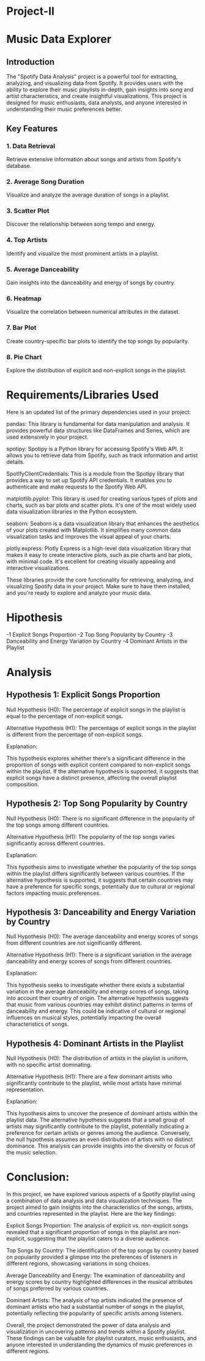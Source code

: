 # Project-II
# Music Data Explorer
## Introduction

The "Spotify Data Analysis" project is a powerful tool for extracting, analyzing, and visualizing data from Spotify. It provides users with the ability to explore their music playlists in-depth, gain insights into song and artist characteristics, and create insightful visualizations. This project is designed for music enthusiasts, data analysts, and anyone interested in understanding their music preferences better.

## Key Features
### 1. Data Retrieval
Retrieve extensive information about songs and artists from Spotify's database.
### 2. Average Song Duration
Visualize and analyze the average duration of songs in a playlist.
### 3. Scatter Plot
Discover the relationship between song tempo and energy.
### 4. Top Artists
Identify and visualize the most prominent artists in a playlist.
### 5. Average Danceability
Gain insights into the danceability and energy of songs by country.
### 6. Heatmap
Visualize the correlation between numerical attributes in the dataset.
### 7. Bar Plot
Create country-specific bar plots to identify the top songs by popularity.
### 8. Pie Chart
Explore the distribution of explicit and non-explicit songs in the playlist.

# Requirements/Libraries Used
Here is an updated list of the primary dependencies used in your project:

pandas: This library is fundamental for data manipulation and analysis. It provides powerful data structures like DataFrames and Series, which are used extensively in your project.

spotipy: Spotipy is a Python library for accessing Spotify's Web API. It allows you to retrieve data from Spotify, such as track information and artist details.

SpotifyClientCredentials: This is a module from the Spotipy library that provides a way to set up Spotify API credentials. It enables you to authenticate and make requests to the Spotify Web API.

matplotlib.pyplot: This library is used for creating various types of plots and charts, such as bar plots and scatter plots. It's one of the most widely used data visualization libraries in the Python ecosystem.

seaborn: Seaborn is a data visualization library that enhances the aesthetics of your plots created with Matplotlib. It simplifies many common data visualization tasks and improves the visual appeal of your charts.

plotly.express: Plotly Express is a high-level data visualization library that makes it easy to create interactive plots, such as pie charts and bar plots, with minimal code. It's excellent for creating visually appealing and interactive visualizations.

These libraries provide the core functionality for retrieving, analyzing, and visualizing Spotify data in your project. Make sure to have them installed, and you're ready to explore and analyze your music data.

# Hipothesis
-1 Explicit Songs Proportion
-2 Top Song Popularity by Country
-3 Danceability and Energy Variation by Country
-4 Dominant Artists in the Playlist

# Analysis
## Hypothesis 1: Explicit Songs Proportion

Null Hypothesis (H0): The percentage of explicit songs in the playlist is equal to the percentage of non-explicit songs.

Alternative Hypothesis (H1): The percentage of explicit songs in the playlist is different from the percentage of non-explicit songs.

Explanation:

This hypothesis explores whether there's a significant difference in the proportion of songs with explicit content compared to non-explicit songs within the playlist. If the alternative hypothesis is supported, it suggests that explicit songs have a distinct presence, affecting the overall playlist composition.

## Hypothesis 2: Top Song Popularity by Country

Null Hypothesis (H0): There is no significant difference in the popularity of the top songs among different countries.

Alternative Hypothesis (H1): The popularity of the top songs varies significantly across different countries.

Explanation:

This hypothesis aims to investigate whether the popularity of the top songs within the playlist differs significantly between various countries. If the alternative hypothesis is supported, it suggests that certain countries may have a preference for specific songs, potentially due to cultural or regional factors impacting music preferences.

## Hypothesis 3: Danceability and Energy Variation by Country

Null Hypothesis (H0): The average danceability and energy scores of songs from different countries are not significantly different.

Alternative Hypothesis (H1): There is a significant variation in the average danceability and energy scores of songs from different countries.

Explanation:

This hypothesis seeks to investigate whether there exists a substantial variation in the average danceability and energy scores of songs, taking into account their country of origin. The alternative hypothesis suggests that music from various countries may exhibit distinct patterns in terms of danceability and energy. This could be indicative of cultural or regional influences on musical styles, potentially impacting the overall characteristics of songs.

## Hypothesis 4: Dominant Artists in the Playlist

Null Hypothesis (H0): The distribution of artists in the playlist is uniform, with no specific artist dominating.

Alternative Hypothesis (H1): There are a few dominant artists who significantly contribute to the playlist, while most artists have minimal representation.

Explanation:

This hypothesis aims to uncover the presence of dominant artists within the playlist data. The alternative hypothesis suggests that a small group of artists may significantly contribute to the playlist, potentially indicating a preference for certain artists or genres among the audience. Conversely, the null hypothesis assumes an even distribution of artists with no distinct dominance. This analysis can provide insights into the diversity or focus of the music selection.

# Conclusion:

In this project, we have explored various aspects of a Spotify playlist using a combination of data analysis and data visualization techniques. The project aimed to gain insights into the characteristics of the songs, artists, and countries represented in the playlist. Here are the key findings:

Explicit Songs Proportion: The analysis of explicit vs. non-explicit songs revealed that a significant proportion of songs in the playlist are non-explicit, suggesting that the playlist caters to a diverse audience.

Top Songs by Country: The identification of the top songs by country based on popularity provided a glimpse into the preferences of listeners in different regions, showcasing variations in song choices.

Average Danceability and Energy: The examination of danceability and energy scores by country highlighted differences in the musical attributes of songs preferred by various countries.

Dominant Artists: The analysis of top artists indicated the presence of dominant artists who had a substantial number of songs in the playlist, potentially reflecting the popularity of specific artists among listeners.

Overall, the project demonstrated the power of data analysis and visualization in uncovering patterns and trends within a Spotify playlist. These findings can be valuable for playlist curators, music enthusiasts, and anyone interested in understanding the dynamics of music preferences in different regions.

